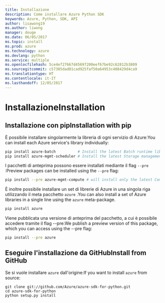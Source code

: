 ```yaml
---
title: Installazione
description: Come installare Azure Python SDK
keywords: Azure, Python, SDK, API
author: lisawong19
ms.author: liwong
manager: douge
ms.date: 06/05/2017
ms.topic: install
ms.prod: azure
ms.technology: azure
ms.devlang: python
ms.service: multiple
ms.openlocfilehash: 5ce4ef27667d45697200eef67be92c62812b3809
ms.sourcegitcommit: c57305dad01cad925faf50a64953c408429d4ca9
ms.translationtype: HT
ms.contentlocale: it-IT
ms.lasthandoff: 12/05/2017
---
```

# <a name="installation"></a><span data-ttu-id="6bb35-104">Installazione</span><span class="sxs-lookup"><span data-stu-id="6bb35-104">Installation</span></span>

## <a name="installation-with-pip"></a><span data-ttu-id="6bb35-105">Installazione con pip</span><span class="sxs-lookup"><span data-stu-id="6bb35-105">Installation with pip</span></span>

<span data-ttu-id="6bb35-106">È possibile installare singolarmente la libreria di ogni servizio di Azure:</span><span class="sxs-lookup"><span data-stu-id="6bb35-106">You can install each Azure service's library individually:</span></span>

```bash
pip install azure-batch          # Install the latest Batch runtime library
pip install azure-mgmt-scheduler # Install the latest Storage management library
```

<span data-ttu-id="6bb35-107">I pacchetti di anteprima possono essere installati mediante il flag `--pre` :</span><span class="sxs-lookup"><span data-stu-id="6bb35-107">Preview packages can be installed using the `--pre` flag:</span></span>

```bash
pip install --pre azure-mgmt-compute # will install only the latest Compute Management library
```

<span data-ttu-id="6bb35-108">È inoltre possibile installare un set di librerie di Azure in una singola riga utilizzando il meta pacchetto `azure` .</span><span class="sxs-lookup"><span data-stu-id="6bb35-108">You can also install a set of Azure libraries in a single line using the `azure` meta-package.</span></span>

```bash
pip install azure
```

<span data-ttu-id="6bb35-109">Viene pubblicata una versione di anteprima del pacchetto, a cui è possibile accedere tramite il flag --pre:</span><span class="sxs-lookup"><span data-stu-id="6bb35-109">We publish a preview version of this package, which you can access using the --pre flag:</span></span>

```bash
pip install --pre azure
```

## <a name="install-from-github"></a><span data-ttu-id="6bb35-110">Eseguire l'installazione da GitHub</span><span class="sxs-lookup"><span data-stu-id="6bb35-110">Install from GitHub</span></span>

<span data-ttu-id="6bb35-111">Se si vuole installare `azure` dall'origine:</span><span class="sxs-lookup"><span data-stu-id="6bb35-111">If you want to install `azure` from source:</span></span>

    git clone git://github.com/Azure/azure-sdk-for-python.git
    cd azure-sdk-for-python
    python setup.py install
